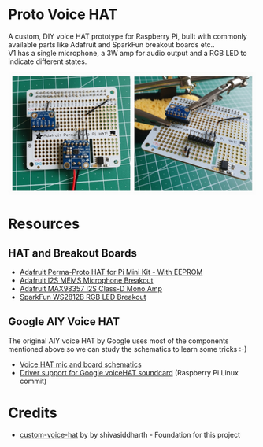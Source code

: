 # Proto Voice HAT

A custom, DIY voice HAT prototype for Raspberry Pi, built with commonly available parts like Adafruit and SparkFun breakout boards etc..  
V1 has a single microphone, a 3W amp for audio output and a RGB LED to indicate different states.

![proto-hat-phase-01](images/proto-hat-phase-01.jpg)

# Resources

## HAT and Breakout Boards

- [Adafruit Perma-Proto HAT for Pi Mini Kit - With EEPROM](https://github.com/adafruit/Adafruit-Perma-Proto-HAT-PCB)
- [Adafruit I2S MEMS Microphone Breakout](https://learn.adafruit.com/adafruit-i2s-mems-microphone-breakout)
- [Adafruit MAX98357 I2S Class-D Mono Amp](https://learn.adafruit.com/adafruit-max98357-i2s-class-d-mono-amp)
- [SparkFun WS2812B RGB LED Breakout](https://github.com/sparkfun/WS2812_Breakout)

## Google AIY Voice HAT

The original AIY voice HAT by Google uses most of the components mentioned above so we can study the schematics to learn some tricks :-)

- [Voice HAT mic and board schematics](https://github.com/google/aiyprojects-raspbian/tree/aiyprojects/schematics/voice_hat)
- [Driver support for Google voiceHAT soundcard](https://github.com/raspberrypi/linux/pull/1923/files) (Raspberry Pi Linux commit)

# Credits

- [custom-voice-hat](https://github.com/shivasiddharth/custom-voice-hat) by by shivasiddharth - Foundation for this project
